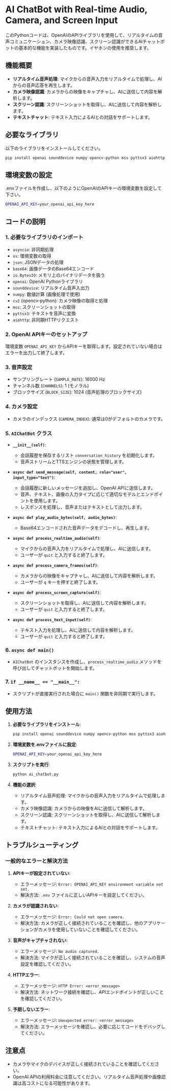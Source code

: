 # AI ChatBot with Real-time Audio, Camera, and Screen Input

このPythonコードは、OpenAIのAPIライブラリを使用して、リアルタイムの音声コミュニケーション、カメラ映像認識、スクリーン認識ができるAIチャットボットの基本的な機能を実装したものです。イヤホンの使用を推奨します。

## 機能概要
- **リアルタイム音声処理**: マイクからの音声入力をリアルタイムで処理し、AIからの音声応答を再生します。
- **カメラ映像認識**: カメラからの映像をキャプチャし、AIに送信して内容を解析します。
- **スクリーン認識**: スクリーンショットを取得し、AIに送信して内容を解析します。
- **テキストチャット**: テキスト入力によるAIとの対話をサポートします。

## 必要なライブラリ
以下のライブラリをインストールしてください。

```bash
pip install openai sounddevice numpy opencv-python mss pyttsx3 aiohttp
```

## 環境変数の設定
.envファイルを作成し、以下のようにOpenAIのAPIキーの環境変数を設定して下さい。

```bash
OPENAI_API_KEY=your_openai_api_key_here
```

## コードの説明

### 1. **必要なライブラリのインポート**
- `asyncio`: 非同期処理
- `os`: 環境変数の取得
- `json`: JSONデータの処理
- `base64`: 画像データのBase64エンコード
- `io.BytesIO`: メモリ上のバイナリデータを扱う
- `openai`: OpenAI Pythonライブラリ
- `sounddevice`: リアルタイム音声入出力
- `numpy`: 数値計算 (画像処理で使用)
- `cv2` (opencv-python): カメラ映像の取得と処理
- `mss`: スクリーンショットの取得
- `pyttsx3`: テキストを音声に変換
- `aiohttp`: 非同期HTTPリクエスト

### 2. **OpenAI APIキーのセットアップ**
環境変数 `OPENAI_API_KEY` からAPIキーを取得します。設定されていない場合はエラーを出力して終了します。

### 3. **音声設定**
- サンプリングレート (`SAMPLE_RATE`): 16000 Hz
- チャンネル数 (`CHANNELS`): 1 (モノラル)
- ブロックサイズ (`BLOCK_SIZE`): 1024 (音声処理のブロックサイズ)

### 4. **カメラ設定**
- カメラのインデックス (`CAMERA_INDEX`): 通常は0がデフォルトのカメラです。

### 5. **`AIChatBot` クラス**
- **`__init__(self)`**:
  - 会話履歴を保存するリスト `conversation_history` を初期化します。
  - 音声ストリームとTTSエンジンの状態を管理します。

- **`async def send_message(self, content, role="user", input_type="text")`**:
  - 会話履歴に新しいメッセージを追加し、OpenAI APIに送信します。
  - 音声、テキスト、画像の入力タイプに応じて適切なモデルとエンドポイントを使用します。
  - レスポンスを処理し、音声またはテキストとして出力します。

- **`async def play_audio_bytes(self, audio_bytes)`**:
  - Base64エンコードされた音声データをデコードし、再生します。

- **`async def process_realtime_audio(self)`**:
  - マイクからの音声入力をリアルタイムで処理し、AIに送信します。
  - ユーザーが `quit` と入力すると終了します。

- **`async def process_camera_frames(self)`**:
  - カメラからの映像をキャプチャし、AIに送信して内容を解析します。
  - ユーザーが `q` キーを押すと終了します。

- **`async def process_screen_capture(self)`**:
  - スクリーンショットを取得し、AIに送信して内容を解析します。
  - ユーザーが `quit` と入力すると終了します。

- **`async def process_text_input(self)`**:
  - テキスト入力を処理し、AIに送信して内容を解析します。
  - ユーザーが `quit` と入力すると終了します。

### 6. **`async def main()`**
- `AIChatBot` のインスタンスを作成し、`process_realtime_audio` メソッドを呼び出してチャットボットを開始します。

### 7. **`if __name__ == "__main__":`**
- スクリプトが直接実行された場合に `main()` 関数を非同期で実行します。

## 使用方法

1. **必要なライブラリをインストール**:
   ```bash
   pip install openai sounddevice numpy opencv-python mss pyttsx3 aiohttp
   ```

2. **環境変数を.envファイルに設定**:
   ```bash
   OPENAI_API_KEY=your_openai_api_key_here
   ```

3. **スクリプトを実行**:
   ```bash
   python ai_chatbot.py
   ```

4. **機能の選択**:
   - リアルタイム音声処理: マイクからの音声入力をリアルタイムで処理します。
   - カメラ映像認識: カメラからの映像をAIに送信して解析します。
   - スクリーン認識: スクリーンショットを取得し、AIに送信して解析します。
   - テキストチャット: テキスト入力によるAIとの対話をサポートします。

## トラブルシューティング

### 一般的なエラーと解決方法

1. **APIキーが設定されていない**:
   - エラーメッセージ: `Error: OPENAI_API_KEY environment variable not set.`
   - 解決方法: `.env` ファイルに正しいAPIキーを設定してください。

2. **カメラが認識されない**:
   - エラーメッセージ: `Error: Could not open camera.`
   - 解決方法: カメラが正しく接続されていることを確認し、他のアプリケーションがカメラを使用していないことを確認してください。

3. **音声がキャプチャされない**:
   - エラーメッセージ: `No audio captured.`
   - 解決方法: マイクが正しく接続されていることを確認し、システムの音声設定を確認してください。

4. **HTTPエラー**:
   - エラーメッセージ: `HTTP Error: <error_message>`
   - 解決方法: ネットワーク接続を確認し、APIエンドポイントが正しいことを確認してください。

5. **予期しないエラー**:
   - エラーメッセージ: `Unexpected error: <error_message>`
   - 解決方法: エラーメッセージを確認し、必要に応じてコードをデバッグしてください。

## 注意点
- カメラやマイクのデバイスが正しく接続されていることを確認してください。
- OpenAI APIの利用料金に注意してください。リアルタイム音声処理や画像認識は高コストになる可能性があります。
